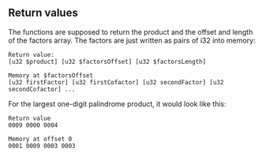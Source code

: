 ## Return values

The functions are supposed to return the product and the offset and length of the factors array. The factors are just written as pairs of i32 into memory:


```
Return value:
[u32 $product] [u32 $factorsOffset] [u32 $factorsLength]

Memory at $factorsOffset
[u32 firstFactor] [u32 firstCofactor] [u32 secondFactor] [u32 secondCofactor] ...
```

For the largest one-digit palindrome product, it would look like this:

```
Return value
0009 0000 0004

Memory at offset 0
0001 0009 0003 0003
```
